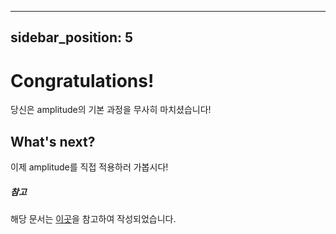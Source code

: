 
---
sidebar_position: 5
---

# Congratulations!

당신은 amplitude의 기본 과정을 무사히 마치셨습니다!

## What's next?

이제 amplitude를 직접 적용하러 가봅시다!

##### 참고

해당 문서는 [이곳](https://brunch.co.kr/@joypinkgom/42)을 참고하여 작성되었습니다.